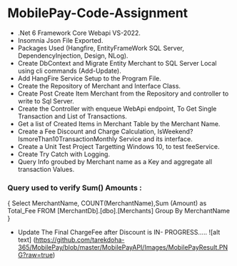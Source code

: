 # MobilePay-Code-Assignment

* .Net 6 Framework Core Webapi VS-2022.
* Insomnia Json File Exported.
* Packages Used (Hangfire, EntityFrameWork SQL Server, DependencyInjection, Design, NLog).
* Create DbContext and Migrate Entity Merchant to SQL Server Local using cli commands (Add-Update).
* Add HangFire Service Setup to the Program File.
* Create the Repository of Merchant and Interface Class.
* Create Post Create Item Merchant from the Repository and controller to write to Sql Server.
* Create the Controller with enqueue WebApi endpoint, To Get Single Transaction and List of Transactions.
* Get a list of Created Items in Merchant Table by the Merchant Name.
* Create a Fee Discount and Charge Calculation, IsWeekend? IsmoreThan10TransactionMonthly Service and its interface.
* Create a Unit Test Project Targetting Windows 10, to test feeService.
* Create Try Catch with Logging.
* Query Info groubed by Merchant name as a Key and aggregate all transaction Values.
### Query used to verify Sum() Amounts :
{
Select MerchantName, COUNT(MerchantName),Sum (Amount) as Total_Fee FROM [MerchantDb].[dbo].[Merchants] Group By MerchantName
}
* Update The Final ChargeFee after Discount is IN- PROGRESS.....
![alt text] (https://github.com/tarekdoha-365/MobilePay/blob/master/MobilePayAPI/Images/MobilePayResult.PNG?raw=true)
